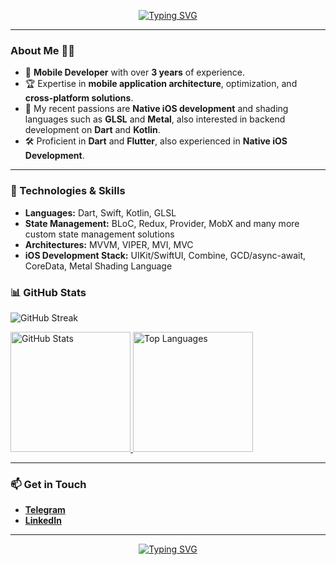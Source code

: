 <p align="center">
  <a href="https://git.io/typing-svg">
    <img src="https://readme-typing-svg.demolab.com?font=Fira+Code&weight=500&size=20&duration=2500&pause=500&color=5DA1F7&center=true&vCenter=true&width=600&lines=Hi,+I'm+Stas!;Experienced+Flutter+and+iOS+Developer;Passionate+about+mobile+application+development" alt="Typing SVG" />
  </a>
</p>

---

<h3>About Me 👨‍💻</h3>

- 🚀 **Mobile Developer** with over **3 years** of experience.
- 🏆 Expertise in **mobile application architecture**, optimization, and **cross-platform solutions**.
- 🌟 My recent passions are **Native iOS development** and shading languages such as **GLSL** and **Metal**, also interested in backend development on **Dart** and **Kotlin**.
- 🛠️ Proficient in **Dart** and **Flutter**, also experienced in **Native iOS Development**.
---

<h3>🔧 Technologies & Skills</h3>

- **Languages:** Dart, Swift, Kotlin, GLSL
- **State Management:** BLoC, Redux, Provider, MobX and many more custom state management solutions
- **Architectures:** MVVM, VIPER, MVI, MVC
- **iOS Development Stack:** UIKit/SwiftUI, Combine, GCD/async-await, CoreData, Metal Shading Language

<h3>📊 GitHub Stats</h3>

<p>
  <img alt="GitHub Streak" src="http://github-readme-streak-stats.herokuapp.com?user=KiSSEDBYFiR3&theme=tokyonight_duo&background=000000&hide_border=true&fire=ff751a"/>
</p>

<a href="https://github.com/anuraghazra/github-readme-stats">
  <img alt="GitHub Stats" src="https://github-readme-stats.vercel.app/api?username=KiSSEDBYFiR3&show_icons=true&theme=tokyonight&hide_border=true&bg_color=000000&include_all_commits=true&count_private=true&custom_title=KiSSEDBYFiR3's+GitHub+Stats&langs_count=10" height="192px"/>
</a>
<a href="https://github.com/anuraghazra/github-readme-stats">
  <img alt="Top Languages" src="https://github-readme-stats.vercel.app/api/top-langs/?username=KiSSEDBYFiR3&hide=javascript,css,scss,html,cmake,objective-c,c&theme=tokyonight&bg_color=000000&include_all_commits=true&count_private=true&hide_border=true" height="192px"/>
</a>

---

<h3>📫 Get in Touch</h3>


- [**Telegram**](https://t.me/kissedbyfir3)
- [**LinkedIn**](https://www.linkedin.com/in/kissedbyfir3)
---

<p align="center">
  <a href="https://git.io/typing-svg">
    <img src="https://readme-typing-svg.demolab.com?font=Fira+Code&weight=500&size=18&duration=2500&pause=500&color=F7768E&center=true&vCenter=true&width=435&lines=Always+learning+new+things!;+Let's+build+amazing+apps+together!" alt="Typing SVG" />
  </a>
</p>
